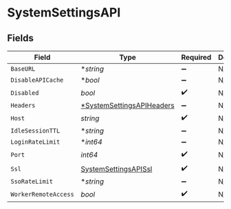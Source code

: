 # SystemSettingsAPI


## Fields

| Field                                                                        | Type                                                                         | Required                                                                     | Description                                                                  |
| ---------------------------------------------------------------------------- | ---------------------------------------------------------------------------- | ---------------------------------------------------------------------------- | ---------------------------------------------------------------------------- |
| `BaseURL`                                                                    | **string*                                                                    | :heavy_minus_sign:                                                           | N/A                                                                          |
| `DisableAPICache`                                                            | **bool*                                                                      | :heavy_minus_sign:                                                           | N/A                                                                          |
| `Disabled`                                                                   | *bool*                                                                       | :heavy_check_mark:                                                           | N/A                                                                          |
| `Headers`                                                                    | [*SystemSettingsAPIHeaders](../../models/shared/systemsettingsapiheaders.md) | :heavy_minus_sign:                                                           | N/A                                                                          |
| `Host`                                                                       | *string*                                                                     | :heavy_check_mark:                                                           | N/A                                                                          |
| `IdleSessionTTL`                                                             | **string*                                                                    | :heavy_minus_sign:                                                           | N/A                                                                          |
| `LoginRateLimit`                                                             | **int64*                                                                     | :heavy_minus_sign:                                                           | N/A                                                                          |
| `Port`                                                                       | *int64*                                                                      | :heavy_check_mark:                                                           | N/A                                                                          |
| `Ssl`                                                                        | [SystemSettingsAPISsl](../../models/shared/systemsettingsapissl.md)          | :heavy_check_mark:                                                           | N/A                                                                          |
| `SsoRateLimit`                                                               | **string*                                                                    | :heavy_minus_sign:                                                           | N/A                                                                          |
| `WorkerRemoteAccess`                                                         | *bool*                                                                       | :heavy_check_mark:                                                           | N/A                                                                          |